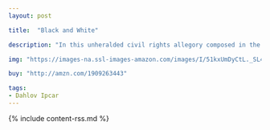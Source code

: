 ```yaml
---
layout: post

title:  "Black and White"

description: "In this unheralded civil rights allegory composed in the heat of the early 60s, two little dogs frolic and dream of adventures beyond their wildest imaginations, from jungles of the Congo with towering ebony elephants to the whitewashed, frigid arctic where the icy white polar bears roam."

img: "https://images-na.ssl-images-amazon.com/images/I/51kxUmDyCtL._SL480_.jpg"

buy: "http://amzn.com/1909263443"

tags:
- Dahlov Ipcar
---
```


{% include content-rss.md %}
